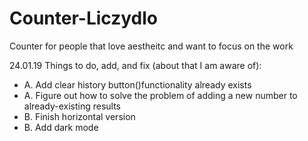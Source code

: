 # Counter-Liczydlo
Counter for people that love aestheitc and want to focus on the work

24.01.19
Things to do, add, and fix (about that I am aware of):
- A. Add clear history button()functionality already exists
- A. Figure out how to solve the problem of adding a new number to  already-existing results
- B. Finish horizontal version
- B. Add dark mode 

